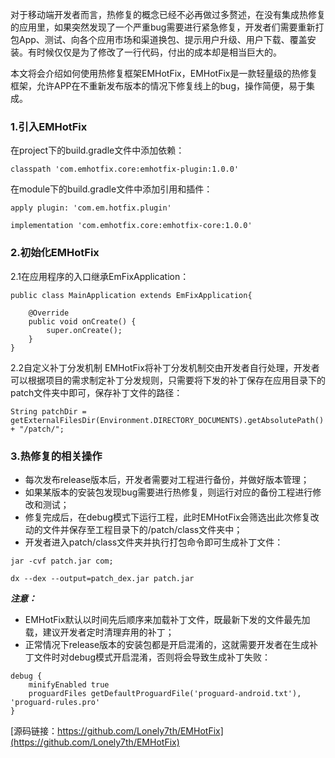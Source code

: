 对于移动端开发者而言，热修复的概念已经不必再做过多赘述，在没有集成热修复的应用里，如果突然发现了一个严重bug需要进行紧急修复，开发者们需要重新打包App、测试、向各个应用市场和渠道换包、提示用户升级、用户下载、覆盖安装。有时候仅仅是为了修改了一行代码，付出的成本却是相当巨大的。

本文将会介绍如何使用热修复框架EMHotFix，EMHotFix是一款轻量级的热修复框架，允许APP在不重新发布版本的情况下修复线上的bug，操作简便，易于集成。

### 1.引入EMHotFix
在project下的build.gradle文件中添加依赖：
```
classpath 'com.emhotfix.core:emhotfix-plugin:1.0.0'
```
在module下的build.gradle文件中添加引用和插件：
```
apply plugin: 'com.em.hotfix.plugin'

implementation 'com.emhotfix.core:emhotfix-core:1.0.0'
```
### 2.初始化EMHotFix
2.1在应用程序的入口继承EmFixApplication：
```
public class MainApplication extends EmFixApplication{

    @Override
    public void onCreate() {
        super.onCreate();
    }
}
```
2.2自定义补丁分发机制
EMHotFix将补丁分发机制交由开发者自行处理，开发者可以根据项目的需求制定补丁分发规则，只需要将下发的补丁保存在应用目录下的patch文件夹中即可，保存补丁文件的路径：
```
String patchDir = getExternalFilesDir(Environment.DIRECTORY_DOCUMENTS).getAbsolutePath() + "/patch/";
```
### 3.热修复的相关操作
* 每次发布release版本后，开发者需要对工程进行备份，并做好版本管理；
* 如果某版本的安装包发现bug需要进行热修复，则运行对应的备份工程进行修改和测试；
* 修复完成后，在debug模式下运行工程，此时EMHotFix会筛选出此次修复改动的文件并保存至工程目录下的/patch/class文件夹中；
* 开发者进入patch/class文件夹并执行打包命令即可生成补丁文件：
```
jar -cvf patch.jar com;

dx --dex --output=patch_dex.jar patch.jar
```
***注意：***
* EMHotFix默认以时间先后顺序来加载补丁文件，既最新下发的文件最先加载，建议开发者定时清理弃用的补丁；
* 正常情况下release版本的安装包都是开启混淆的，这就需要开发者在生成补丁文件时对debug模式开启混淆，否则将会导致生成补丁失败：
```
debug {
    minifyEnabled true
    proguardFiles getDefaultProguardFile('proguard-android.txt'), 'proguard-rules.pro'
}
```
[源码链接：https://github.com/Lonely7th/EMHotFix](https://github.com/Lonely7th/EMHotFix)
